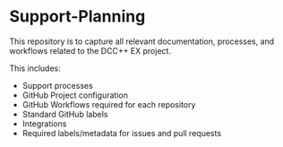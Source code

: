# Support-Planning

This repository is to capture all relevant documentation, processes, and workflows related to the DCC++ EX project.

This includes:
- Support processes
- GitHub Project configuration
- GitHub Workflows required for each repository
- Standard GitHub labels
- Integrations
- Required labels/metadata for issues and pull requests
